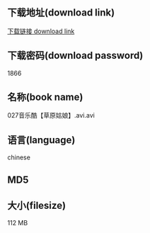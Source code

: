 ## 下载地址(download link)
[下载链接 download link](https://voluble-croquembouche-d321dc.netlify.app/?s=027%E9%9F%B3%E4%B9%90%E9%85%B7%E3%80%90%E8%8D%89%E5%8E%9F%E5%A7%91%E5%A8%98%E3%80%91.avi)

## 下载密码(download password)
1866

## 名称(book name)
027音乐酷【草原姑娘】.avi.avi

## 语言(language)
chinese

## MD5


## 大小(filesize)
112 MB
